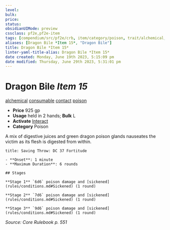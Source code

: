 ```yaml
---
level:
bulk:
price:
status:
obsidianUIMode: preview
cssclass: pf2e,pf2e-item
tags: [compendium/src/pf2e/crb, item/category/poison, trait/alchemical, trait/consumable, trait/contact, trait/poison]
aliases: [Dragon Bile *Item 15*, "Dragon Bile"]
title: Dragon Bile *Item 15*
linter-yaml-title-alias: Dragon Bile *Item 15*
date created: Monday, June 19th 2023, 5:15:09 pm
date modified: Thursday, June 29th 2023, 5:31:01 pm
---
```


# Dragon Bile *Item 15*

[alchemical](rules/traits/alchemical.md) [consumable](rules/traits/consumable.md) [contact](rules/traits/contact.md) [poison](rules/traits/poison.md)  

- **Price** 925 gp
- **Usage** held in 2 hands; **Bulk** L
- **Activate** [Interact](rules/actions/interact.md)
- **Category** Poison

A mix of digestive juices and green dragon poison glands nauseates the victim as its flesh is digested from within.

```ad-inline-affliction
title: Saving Throw: DC 37 Fortitude

- **Onset**: 1 minute
- **Maximum Duration**: 6 rounds

## Stages

**Stage 1** `6d6` poison damage and [sickened](rules/conditions.md#Sickened) (1 round)

**Stage 2** `7d6` poison damage and [sickened](rules/conditions.md#Sickened) (1 round)

**Stage 3** `9d6` poison damage and [sickened](rules/conditions.md#Sickened) (1 round)
```

*Source: Core Rulebook p. 551*
